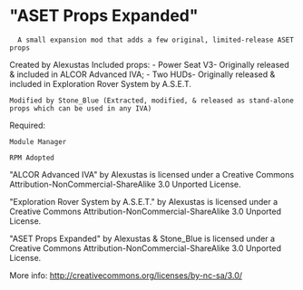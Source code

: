 ﻿# "ASET Props Expanded"
      A small expansion mod that adds a few original, limited-release ASET props

 Created by Alexustas
    Included props:
      - Power Seat V3- Originally released & included in ALCOR Advanced IVA;
      - Two HUDs- Originally released & included in Exploration Rover System by A.S.E.T.
    
	Modified by Stone_Blue (Extracted, modified, & released as stand-alone props which can be used in any IVA)

 Required:

	Module Manager

	RPM Adopted

	
"ALCOR Advanced IVA" by Alexustas is licensed under a Creative Commons Attribution-NonCommercial-ShareAlike 3.0 Unported License.

"Exploration Rover System by A.S.E.T." by Alexustas is licensed under a Creative Commons Attribution-NonCommercial-ShareAlike 3.0 Unported License.

"ASET Props Expanded" by Alexustas & Stone_Blue is licensed under a Creative Commons Attribution-NonCommercial-ShareAlike 3.0 Unported License.

More info: http://creativecommons.org/licenses/by-nc-sa/3.0/
